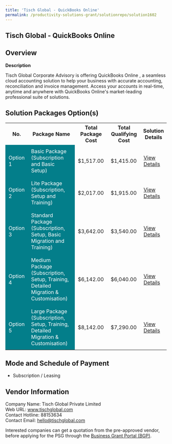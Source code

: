```yaml
---
title: 'Tisch Global - QuickBooks Online'
permalink: /productivity-solutions-grant/solutionrepo/solution1602
---
```


## Tisch Global - QuickBooks Online

## Overview

**Description**

Tisch Global Corporate Advisory is offering QuickBooks Online , a seamless cloud accounting solution to help your business with accurate accounting, reconciliation and invoice management. Access your accounts in real-time, anytime and anywhere with QuickBooks Online's market-leading professional suite of solutions.

## Solution Packages Option(s)

<table>
<tr>
<th><b>No.</b></th>
<th><b>Package Name</b></th>
<th><b>Total Package Cost</b></th>
<th><b>Total Qualifying Cost</b></th>
<th><b>Solution Details</b></th>
</tr>
<tr>
<td style='padding: 10px; background-color: #037E8A; color: #FFFFFF;'>Option 1</td>
<td style='padding: 10px; background-color: #037E8A; color: #FFFFFF;'>Basic Package (Subscription and Basic Setup)</td>
<td style='padding: 10px;'>$1,517.00</td>
<td style='padding: 10px;'>$1,415.00</td>
<td style='padding: 10px;'><a href='/images/psg/Tisch_Global_QuickBooks_Online_26102023_Desensitised_Annex3_Part1.pdf' target='_blank'>View Details</a></td>
</tr>
<tr>
<td style='padding: 10px; background-color: #037E8A; color: #FFFFFF;'>Option 2</td>
<td style='padding: 10px; background-color: #037E8A; color: #FFFFFF;'>Lite Package (Subscription, Setup and Training)</td>
<td style='padding: 10px;'>$2,017.00</td>
<td style='padding: 10px;'>$1,915.00</td>
<td style='padding: 10px;'><a href='/images/psg/Tisch_Global_QuickBooks_Online_26102023_Desensitised_Annex3_Part2.pdf' target='_blank'>View Details</a></td>
</tr>
<tr>
<td style='padding: 10px; background-color: #037E8A; color: #FFFFFF;'>Option 3</td>
<td style='padding: 10px; background-color: #037E8A; color: #FFFFFF;'>Standard Package (Subscription, Setup, Basic Migration and Training)</td>
<td style='padding: 10px;'>$3,642.00</td>
<td style='padding: 10px;'>$3,540.00</td>
<td style='padding: 10px;'><a href='/images/psg/Tisch_Global_QuickBooks_Online_26102023_Desensitised_Annex3_Part3.pdf' target='_blank'>View Details</a></td>
</tr>
<tr>
<td style='padding: 10px; background-color: #037E8A; color: #FFFFFF;'>Option 4</td>
<td style='padding: 10px; background-color: #037E8A; color: #FFFFFF;'>Medium Package (Subscription, Setup, Training, Detailed Migration & Customisation)</td>
<td style='padding: 10px;'>$6,142.00</td>
<td style='padding: 10px;'>$6,040.00</td>
<td style='padding: 10px;'><a href='/images/psg/Tisch_Global_QuickBooks_Online_26102023_Desensitised_Annex3_Part4.pdf' target='_blank'>View Details</a></td>
</tr>
<tr>
<td style='padding: 10px; background-color: #037E8A; color: #FFFFFF;'>Option 5</td>
<td style='padding: 10px; background-color: #037E8A; color: #FFFFFF;'>Large Package (Subscription, Setup, Training, Detailed Migration & Customisation)</td>
<td style='padding: 10px;'>$8,142.00</td>
<td style='padding: 10px;'>$7,290.00</td>
<td style='padding: 10px;'><a href='/images/psg/Tisch_Global_QuickBooks_Online_26102023_Desensitised_Annex3_Part5.pdf' target='_blank'>View Details</a></td>
</tr>
</table>

## Mode and Schedule of Payment

 - Subscription / Leasing

## Vendor Information

 Company Name: Tisch Global Private Limited<br>Web URL: www.tischglobal.com <br>Contact Hotline: 88153634 <br>Contact Email: hello@tischglobal.com <br>

Interested companies can get a quotation from the pre-approved vendor, before applying for the PSG through the <a href='https://www.businessgrants.gov.sg/' target='_blank' rel='noopener'>Business Grant Portal (BGP)</a>.

<script src="/jquery/resize-tables.js"></script>
